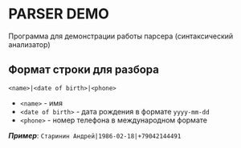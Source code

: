 # PARSER DEMO

Программа для демонстрации работы парсера (синтаксический анализатор)

## Формат строки для разбора

`<name>|<date of birth>|<phone>`

+ `<name>` - имя
+ `<date of birth>` - дата рождения в формате `yyyy-mm-dd`
+ `<phone>` - номер телефона в международном формате

***Пример***: `Старинин Андрей|1986-02-18|+79042144491`